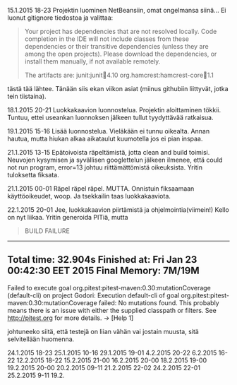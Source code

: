15.1.2015 18-23
Projektin luominen NetBeansiin, omat ongelmansa siinä... Ei luonut gitignore tiedostoa ja valittaa:

> Your project has dependencies that are not resolved locally. Code completion in the IDE will not include classes from these dependencies or their transitive dependencies (unless they are among the open projects).
> Please download the dependencies, or install them manually, if not available remotely.
> 
> The artifacts are:
>  junit:junit:jar:4.10
> org.hamcrest:hamcrest-core:jar:1.1

tästä tää lähtee. Tänään siis ekan viikon asiat (miinus githubiin liittyvät, jotka tein tiistaina). 

18.1.2015 20-21
Luokkakaavion luonnostelua. Projektin aloittaminen tökkii. Tuntuu, ettei useankan luonnoksen jälkeen tullut tyydyttävää ratkaisua.

19.1.2015 15-16
Lisää luonnostelua. Vieläkään ei tunnu oikealta. Annan hautua, mutta hiukan alkaa aikataulut kuumotella jos ei pian inspaa.

21.1.2015 13-15
Epätoivoista räpeltämistä, jotta clean and build toimisi. Neuvojen kysymisen ja syvällisen googlettelun jälkeen ilmenee, että could not run program, error=13 johtuu riittämättömistä oikeuksista. Yritin tuloksetta fiksata.

21.1.2015 00-01
Räpel räpel räpel. MUTTA. Onnistuin fiksaamaan käyttöoikeudet, woop. Ja tsekkailin taas luokkakaaviota.

22.1.2015 20-01
Jee, luokkakaavion piirtämistä ja ohjelmointia(viimein!) Kello on nyt liikaa. Yritin generoida PITiä, mutta

> BUILD FAILURE
------------------------------------------------------------------------
Total time: 32.904s
Finished at: Fri Jan 23 00:42:30 EET 2015
Final Memory: 7M/19M
------------------------------------------------------------------------
Failed to execute goal org.pitest:pitest-maven:0.30:mutationCoverage (default-cli) on project Godori: Execution default-cli of goal org.pitest:pitest-maven:0.30:mutationCoverage failed: No mutations found. This probably means there is an issue with either the supplied classpath or filters.
See http://pitest.org for more details.
-> [Help 1]
>

johtuneeko siitä, että testejä on liian vähän vai jostain muusta, sitä selvitellään huomenna.

24.1.2015 18-23
25.1.2015 10-16
29.1.2015 19-01
4.2.2015 20-22
6.2.2015 16-22
12.2.2015 18-22
15.2.2015 21-00
16.2.2015 20-00
18.2.2015 19-00
19.2.2015 20-00
20.2.2015 09-11
21.2.2015 22-02
24.2.2015 22-01
25.2.2015 9-11
19.2.
